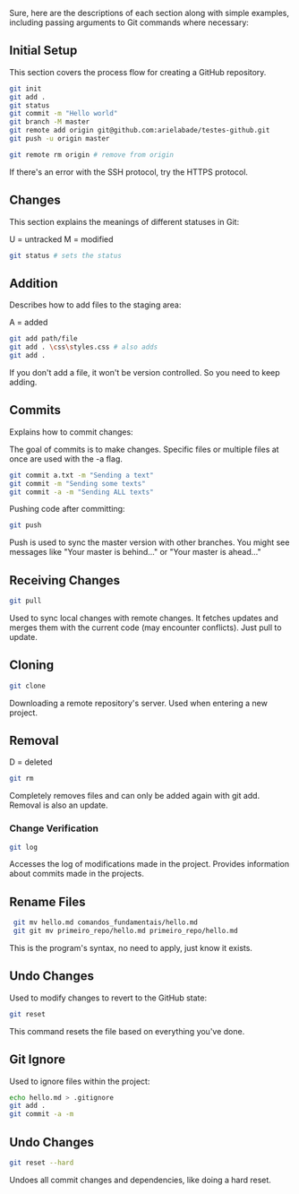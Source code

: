Sure, here are the descriptions of each section along with simple examples, including passing arguments to Git commands where necessary:

## Initial Setup

This section covers the process flow for creating a GitHub repository.

```bash
git init
git add .
git status
git commit -m "Hello world"
git branch -M master
git remote add origin git@github.com:arielabade/testes-github.git
git push -u origin master
```

```bash
git remote rm origin # remove from origin
```

If there's an error with the SSH protocol, try the HTTPS protocol.

## Changes

This section explains the meanings of different statuses in Git:

U = untracked
M = modified

```bash
git status # sets the status
```

## Addition

Describes how to add files to the staging area:

A = added

```bash
git add path/file
git add . \css\styles.css # also adds
git add . 
```

If you don't add a file, it won't be version controlled. So you need to keep adding.

## Commits

Explains how to commit changes:

The goal of commits is to make changes. Specific files or multiple files at once are used with the -a flag.

```bash
git commit a.txt -m "Sending a text"
git commit -m "Sending some texts"
git commit -a -m "Sending ALL texts"
```

Pushing code after committing:

```bash
git push
```

Push is used to sync the master version with other branches. You might see messages like "Your master is behind..." or "Your master is ahead..."

## Receiving Changes

```bash
git pull
```

Used to sync local changes with remote changes. It fetches updates and merges them with the current code (may encounter conflicts). Just pull to update.

## Cloning

```bash
git clone
```

Downloading a remote repository's server. Used when entering a new project.

## Removal

D = deleted

```bash
git rm 
```

Completely removes files and can only be added again with git add. Removal is also an update.

### Change Verification

```bash
git log
```

Accesses the log of modifications made in the project. Provides information about commits made in the projects.

## Rename Files

```bash
 git mv hello.md comandos_fundamentais/hello.md 
 git git mv primeiro_repo/hello.md primeiro_repo/hello.md
```

This is the program's syntax, no need to apply, just know it exists.

## Undo Changes

Used to modify changes to revert to the GitHub state:

```bash
git reset
```

This command resets the file based on everything you've done.

## Git Ignore

Used to ignore files within the project:

```bash
echo hello.md > .gitignore
git add .
git commit -a -m 
```

## Undo Changes

```bash
git reset --hard
```

Undoes all commit changes and dependencies, like doing a hard reset.

